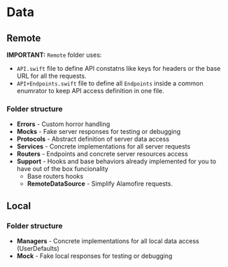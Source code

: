 # Data

## Remote

**IMPORTANT:** `Remote` folder uses:

* `API.swift` file to define API constatns like keys for headers or the base URL for all the requests.
* `API+Endpoints.swift` file to define all `Endpoints` inside a common enumrator to keep API access definition in one file.

### Folder structure

* **Errors** - Custom horror handling
* **Mocks** - Fake server responses for testing or debugging
* **Protocols** - Abstract definition of server data access
* **Services** - Concrete implementations for all server requests
* **Routers** - Endpoints and concrete server resources access
* **Support** - Hooks and base behaviors already implemented for you to have out of the box funcionality
  * Base routers hooks
  * **RemoteDataSource** - Simplify Alamofire requests.

## Local

### Folder structure

* **Managers** - Concrete implementations for all local data access (UserDefaults)
* **Mock** - Fake local responses for testing or debugging
